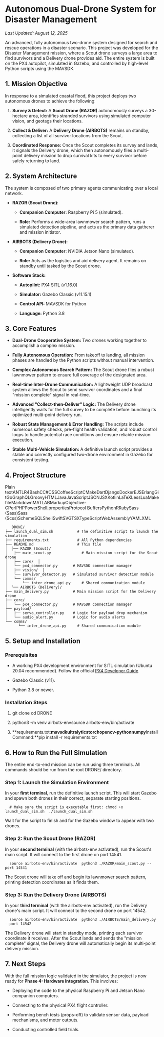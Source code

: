 Autonomous Dual-Drone System for Disaster Management
====================================================

_Last Updated: August 12, 2025_

An advanced, fully autonomous two-drone system designed for search and rescue operations in a disaster scenario. This project was developed for the Disaster Management mission, where a Scout drone surveys a large area to find survivors and a Delivery drone provides aid. The entire system is built on the PX4 autopilot, simulated in Gazebo, and controlled by high-level Python scripts using the MAVSDK.

1\. Mission Objective
---------------------

In response to a simulated coastal flood, this project deploys two autonomous drones to achieve the following:

1.  **Survey & Detect:** A **Scout Drone (RAZOR)** autonomously surveys a 30-hectare area, identifies stranded survivors using simulated computer vision, and geotags their locations.
    
2.  **Collect & Deliver:** A **Delivery Drone (AIRBOTS)** remains on standby, collecting a list of all survivor locations from the Scout.
    
3.  **Coordinated Response:** Once the Scout completes its survey and lands, it signals the Delivery drone, which then autonomously flies a multi-point delivery mission to drop survival kits to every survivor before safely returning to land.
    

2\. System Architecture
-----------------------

The system is composed of two primary agents communicating over a local network.

*   **RAZOR (Scout Drone):**
    
    *   **Companion Computer:** Raspberry Pi 5 (simulated).
        
    *   **Role:** Performs a wide-area lawnmower search pattern, runs a simulated detection pipeline, and acts as the primary data gatherer and mission initiator.
        
*   **AIRBOTS (Delivery Drone):**
    
    *   **Companion Computer:** NVIDIA Jetson Nano (simulated).
        
    *   **Role:** Acts as the logistics and aid delivery agent. It remains on standby until tasked by the Scout drone.
        
*   **Software Stack:**
    
    *   **Autopilot:** PX4 SITL (v1.16.0)
        
    *   **Simulator:** Gazebo Classic (v11.15.1)
        
    *   **Control API:** MAVSDK for Python
        
    *   **Language:** Python 3.8
        

3\. Core Features
-----------------

*   **Dual-Drone Cooperative System:** Two drones working together to accomplish a complex mission.
    
*   **Fully Autonomous Operation:** From takeoff to landing, all mission phases are handled by the Python scripts without manual intervention.
    
*   **Complex Autonomous Search Pattern:** The Scout drone flies a robust lawnmower pattern to ensure full coverage of the designated area.
    
*   **Real-time Inter-Drone Communication:** A lightweight UDP broadcast system allows the Scout to send survivor coordinates and a final "mission complete" signal in real-time.
    
*   **Advanced "Collect-then-Deliver" Logic:** The Delivery drone intelligently waits for the full survey to be complete before launching its optimized multi-point delivery run.
    
*   **Robust State Management & Error Handling:** The scripts include numerous safety checks, pre-flight health validation, and robust control loops to handle potential race conditions and ensure reliable mission execution.
    
*   **Stable Multi-Vehicle Simulation:** A definitive launch script provides a stable and correctly configured two-drone environment in Gazebo for consistent testing.
    

4\. Project Structure
---------------------

Plain textANTLR4BashCC#CSSCoffeeScriptCMakeDartDjangoDockerEJSErlangGitGoGraphQLGroovyHTMLJavaJavaScriptJSONJSXKotlinLaTeXLessLuaMakefileMarkdownMATLABMarkupObjective-CPerlPHPPowerShell.propertiesProtocol BuffersPythonRRubySass (Sass)Sass (Scss)SchemeSQLShellSwiftSVGTSXTypeScriptWebAssemblyYAMLXML
```
   DRONE/  
├── launch_dual_sim.sh           # The definitive script to launch the simulation  
├── requirements.txt             # All Python dependencies  
├── README.md                    # This file  
│  ├── RAZOR (Scout)/  
│   ├── main_scout.py              # Main mission script for the Scout drone  
│   ├── core/  │   
│   └── px4_connector.py       # MAVSDK connection manager  
│   ├── vision/  │   
│   └── survivor_detector.py   # Simulated survivor detection module  
│   └── comms/  
│       └── inter_drone_api.py     # Shared communication module  
│  └── AIRBOTS (Delivery)/      
├── main_delivery.py           # Main mission script for the Delivery drone      
├── core/      
│   └── px4_connector.py       # MAVSDK connection manager      
├── payload/      
│   ├── servo_controller.py    # Logic for payload drop mechanism      
│   └── audio_alert.py         # Logic for audio alerts      
└── comms/          
      └── inter_drone_api.py     # Shared communication module 
```      

5\. Setup and Installation
--------------------------

### Prerequisites

*   A working PX4 development environment for SITL simulation (Ubuntu 20.04 recommended). Follow the official [PX4 Developer Guide](https://docs.px4.io/main/en/dev_setup/dev_env_linux_ubuntu.html).
    
*   Gazebo Classic (v11).
    
*   Python 3.8 or newer.
    

### Installation Steps

1.  git clone cd DRONE
    
2.  python3 -m venv airbots-envsource airbots-env/bin/activate
    
3.  **requirements.txt:**mavsdkultralyticstorchopencv-pythonnumpy**Install Command:**pip install -r requirements.txt
    

6\. How to Run the Full Simulation
----------------------------------

The entire end-to-end mission can be run using three terminals. All commands should be run from the root DRONE/ directory.

### Step 1: Launch the Simulation Environment

In your **first terminal**, run the definitive launch script. This will start Gazebo and spawn both drones in their correct, separate starting positions.

`   # Make sure the script is executable first: chmod +x launch_dual_sim.sh  ./launch_dual_sim.sh   `

Wait for the script to finish and for the Gazebo window to appear with two drones.

### Step 2: Run the Scout Drone (RAZOR)

In your **second terminal** (with the airbots-env activated), run the Scout's main script. It will connect to the first drone on port 14541.

`   source airbots-env/bin/activate  python3 ./RAZOR/main_scout.py --port 14541   `

The Scout drone will take off and begin its lawnmower search pattern, printing detection coordinates as it finds them.

### Step 3: Run the Delivery Drone (AIRBOTS)

In your **third terminal** (with the airbots-env activated), run the Delivery drone's main script. It will connect to the second drone on port 14542.

`   source airbots-env/bin/activate  python3 ./AIRBOTS/main_delivery.py --port 14542   `

The Delivery drone will start in standby mode, printing each survivor coordinate it receives. After the Scout lands and sends the "mission complete" signal, the Delivery drone will automatically begin its multi-point delivery mission.

7\. Next Steps
--------------

With the full mission logic validated in the simulator, the project is now ready for **Phase 4: Hardware Integration**. This involves:

*   Deploying the code to the physical Raspberry Pi and Jetson Nano companion computers.
    
*   Connecting to the physical PX4 flight controller.
    
*   Performing bench tests (props-off) to validate sensor data, payload mechanisms, and motor outputs.
    
*   Conducting controlled field trials.